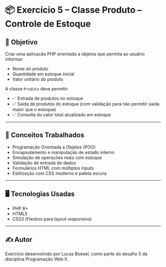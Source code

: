 # 📦 Exercício 5 – Classe Produto – Controle de Estoque

## 🎯 Objetivo

Criar uma aplicação PHP orientada a objetos que permita ao usuário informar:

- Nome do produto  
- Quantidade em estoque inicial  
- Valor unitário do produto  

A classe `Produto` deve permitir:

- ✅ Entrada de produtos no estoque  
- ✅ Saída de produtos do estoque (com validação para não permitir saída maior que o estoque)  
- ✅ Consulta do valor total atualizado em estoque  

---

## 🧠 Conceitos Trabalhados

- Programação Orientada a Objetos (POO)  
- Encapsulamento e manipulação de estado interno  
- Simulação de operações reais com estoque  
- Validação de entrada de dados  
- Formulários HTML com múltiplos inputs  
- Estilização com CSS moderno e paleta escura  

---

## 🖥️ Tecnologias Usadas

- PHP 8+  
- HTML5  
- CSS3 (Flexbox para layout responsivo)  

---

## ✍️ Autor

Exercício desenvolvido por Lucas Boesel, como parte do desafio 5 da disciplina Programação Web II.

